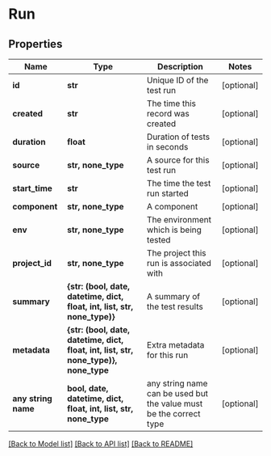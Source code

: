 # Run


## Properties
Name | Type | Description | Notes
------------ | ------------- | ------------- | -------------
**id** | **str** | Unique ID of the test run | [optional] 
**created** | **str** | The time this record was created | [optional] 
**duration** | **float** | Duration of tests in seconds | [optional] 
**source** | **str, none_type** | A source for this test run | [optional] 
**start_time** | **str** | The time the test run started | [optional] 
**component** | **str, none_type** | A component | [optional] 
**env** | **str, none_type** | The environment which is being tested | [optional] 
**project_id** | **str, none_type** | The project this run is associated with | [optional] 
**summary** | **{str: (bool, date, datetime, dict, float, int, list, str, none_type)}** | A summary of the test results | [optional] 
**metadata** | **{str: (bool, date, datetime, dict, float, int, list, str, none_type)}, none_type** | Extra metadata for this run | [optional] 
**any string name** | **bool, date, datetime, dict, float, int, list, str, none_type** | any string name can be used but the value must be the correct type | [optional]

[[Back to Model list]](../README.md#documentation-for-models) [[Back to API list]](../README.md#documentation-for-api-endpoints) [[Back to README]](../README.md)


